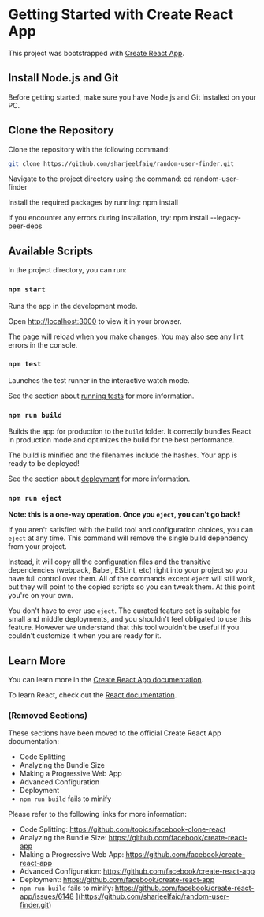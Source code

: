 # Getting Started with Create React App

This project was bootstrapped with [Create React App](https://github.com/facebook/create-react-app).

## Install Node.js and Git

Before getting started, make sure you have Node.js and Git installed on your PC.

## Clone the Repository

Clone the repository with the following command:
```bash
git clone https://github.com/sharjeelfaiq/random-user-finder.git
```

Navigate to the project directory using the command:
cd random-user-finder

Install the required packages by running:
npm install

If you encounter any errors during installation, try:
npm install --legacy-peer-deps

## Available Scripts

In the project directory, you can run:

### `npm start`

Runs the app in the development mode.

Open [http://localhost:3000](http://localhost:3000) to view it in your browser.

The page will reload when you make changes.
You may also see any lint errors in the console.

### `npm test`

Launches the test runner in the interactive watch mode.

See the section about [running tests](https://facebook.github.io/create-react-app/docs/running-tests) for more information.

### `npm run build`

Builds the app for production to the `build` folder.
It correctly bundles React in production mode and optimizes the build for the best performance.

The build is minified and the filenames include the hashes.
Your app is ready to be deployed!

See the section about [deployment](https://facebook.github.io/create-react-app/docs/deployment) for more information.

### `npm run eject`

**Note: this is a one-way operation. Once you `eject`, you can't go back!**

If you aren't satisfied with the build tool and configuration choices, you can `eject` at any time. This command will remove the single build dependency from your project.

Instead, it will copy all the configuration files and the transitive dependencies (webpack, Babel, ESLint, etc) right into your project so you have full control over them. All of the commands except `eject` will still work, but they will point to the copied scripts so you can tweak them. At this point you're on your own.

You don't have to ever use `eject`. The curated feature set is suitable for small and middle deployments, and you shouldn't feel obligated to use this feature. However we understand that this tool wouldn't be useful if you couldn't customize it when you are ready for it.

## Learn More

You can learn more in the [Create React App documentation](https://facebook.github.io/create-react-app/docs/getting-started).

To learn React, check out the [React documentation](https://reactjs.org/).

### (Removed Sections)

These sections have been moved to the official Create React App documentation:

* Code Splitting
* Analyzing the Bundle Size
* Making a Progressive Web App
* Advanced Configuration
* Deployment
* `npm run build` fails to minify

Please refer to the following links for more information:

* Code Splitting: https://github.com/topics/facebook-clone-react
* Analyzing the Bundle Size: https://github.com/facebook/create-react-app
* Making a Progressive Web App: https://github.com/facebook/create-react-app
* Advanced Configuration: https://github.com/facebook/create-react-app
* Deployment: https://github.com/facebook/create-react-app
* `npm run build` fails to minify: https://github.com/facebook/create-react-app/issues/6148
](https://github.com/sharjeelfaiq/random-user-finder.git)

